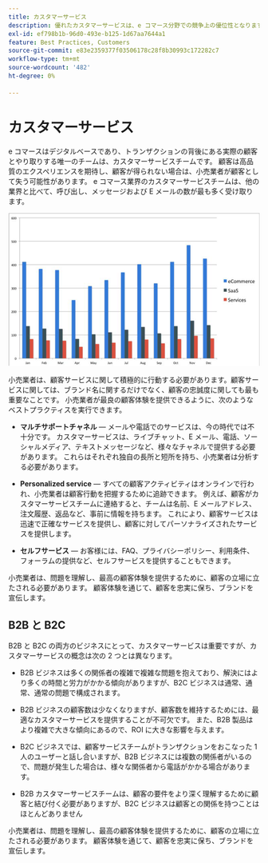 ```yaml
---
title: カスタマーサービス
description: 優れたカスタマーサービスは、e コマース分野での競争上の優位性となります。
exl-id: ef798b1b-96d0-493e-b125-1d67aa7644a1
feature: Best Practices, Customers
source-git-commit: e83e2359377f03506178c28f8b30993c172282c7
workflow-type: tm+mt
source-wordcount: '482'
ht-degree: 0%

---
```


# カスタマーサービス

e コマースはデジタルベースであり、トランザクションの背後にある実際の顧客とやり取りする唯一のチームは、カスタマーサービスチームです。 顧客は高品質のエクスペリエンスを期待し、顧客が得られない場合は、小売業者が顧客として失う可能性があります。 e コマース業界のカスタマーサービスチームは、他の業界と比べて、呼び出し、メッセージおよび E メールの数が最も多く受け取ります。

![顧客サービスの棒グラフ](../../assets/playbooks/customer-service-chart.png)

小売業者は、顧客サービスに関して積極的に行動する必要があります。顧客サービスに関しては、ブランド名に関するだけでなく、顧客の忠誠度に関しても最も重要なことです。 小売業者が最良の顧客体験を提供できるように、次のようなベストプラクティスを実行できます。

- **マルチサポートチャネル** — メールや電話でのサービスは、今の時代では不十分です。 カスタマーサービスは、ライブチャット、E メール、電話、ソーシャルメディア、テキストメッセージなど、様々なチャネルで提供する必要があります。 これらはそれぞれ独自の長所と短所を持ち、小売業者は分析する必要があります。

- **Personalized service** — すべての顧客アクティビティはオンラインで行われ、小売業者は顧客行動を把握するために追跡できます。 例えば、顧客がカスタマーサービスチームに連絡すると、チームは名前、E メールアドレス、注文履歴、返品など、事前に情報を持ちます。 これにより、顧客サービスは迅速で正確なサービスを提供し、顧客に対してパーソナライズされたサービスを提供します。

- **セルフサービス** — お客様には、FAQ、プライバシーポリシー、利用条件、フォーラムの提供など、セルフサービスを提供することもできます。

小売業者は、問題を理解し、最高の顧客体験を提供するために、顧客の立場に立たされる必要があります。 顧客体験を通じて、顧客を忠実に保ち、ブランドを宣伝します。

## B2B と B2C

B2B と B2C の両方のビジネスにとって、カスタマーサービスは重要ですが、カスタマーサービスの概念は次の 2 つとは異なります。

- B2B ビジネスは多くの関係者の複雑で複雑な問題を抱えており、解決にはより多くの時間と労力がかかる傾向がありますが、B2C ビジネスは通常、通常、通常の問題で構成されます。

- B2B ビジネスの顧客数は少なくなりますが、顧客数を維持するためには、最適なカスタマーサービスを提供することが不可欠です。 また、B2B 製品はより複雑で大きな傾向にあるので、ROI に大きな影響を与えます。

- B2C ビジネスでは、顧客サービスチームがトランザクションをおこなった 1 人のユーザーと話し合いますが、B2B ビジネスには複数の関係者がいるので、問題が発生した場合は、様々な関係者から電話がかかる場合があります。

- B2B カスタマーサービスチームは、顧客の要件をより深く理解するために顧客と結び付く必要がありますが、B2C ビジネスは顧客との関係を持つことはほとんどありません

小売業者は、問題を理解し、最高の顧客体験を提供するために、顧客の立場に立たされる必要があります。 顧客体験を通じて、顧客を忠実に保ち、ブランドを宣伝します。
